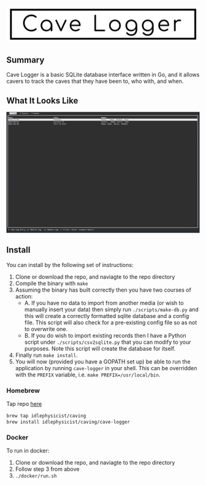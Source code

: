 <p align="center"><img alt="Cave Logger" src="assets/logo.png"></p>

## Summary
Cave Logger is a basic SQLite database interface written in Go, and it allows cavers to track the caves that they have been to, who with, and when. 

## What It Looks Like
<p align="center"><img src="assets/screenshot.png"></p>

## Install
You can install by the following set of instructions:

1. Clone or download the repo, and naviagte to the repo directory
2. Compile the binary with `make`
3. Assuming the binary has built correctly then you have two courses of action:
    - A. If you have no data to import from another media (or wish to manually insert your data) then simply run `./scripts/make-db.py` and this will create a correctly formatted sqlite database and a config file. This script will also check for a pre-existing config file so as not to overwrite one.
    - B. If you do wish to import existing records then I have a Python script under `./scripts/csv2sqlite.py` that you can modify to your purposes. Note this script will create the database for itself.
4. Finally run `make install`.
5. You will now (provided you have a GOPATH set up) be able to run the application by running `cave-logger` in your shell. This can be overridden with the `PREFIX` variable, i.e. `make PREFIX=/usr/local/bin`.

### Homebrew
Tap repo [here](https://github.com/IdlePhysicist/homebrew-caving)
```
brew tap idlephysicist/caving
brew install idlephysicist/caving/cave-logger
```

### Docker
To run in docker:

1. Clone or download the repo, and naviagte to the repo directory
2. Follow step 3 from above
3. `./docker/run.sh`

